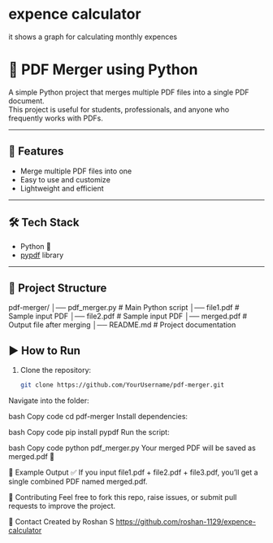 # expence calculator
it shows a graph for calculating monthly expences
# 📑 PDF Merger using Python  

A simple Python project that merges multiple PDF files into a single PDF document.  
This project is useful for students, professionals, and anyone who frequently works with PDFs.  

---

## 🚀 Features  
- Merge multiple PDF files into one  
- Easy to use and customize  
- Lightweight and efficient  

---

## 🛠️ Tech Stack  
- Python 🐍  
- [pypdf](https://pypi.org/project/pypdf/) library  

---

## 📂 Project Structure  
pdf-merger/
│── pdf_merger.py # Main Python script
│── file1.pdf # Sample input PDF
│── file2.pdf # Sample input PDF
│── merged.pdf # Output file after merging
│── README.md # Project documentation

## ▶️ How to Run  

1. Clone the repository:  
   ```bash
   git clone https://github.com/YourUsername/pdf-merger.git
Navigate into the folder:

bash
Copy code
cd pdf-merger
Install dependencies:

bash
Copy code
pip install pypdf
Run the script:

bash
Copy code
python pdf_merger.py
Your merged PDF will be saved as merged.pdf 🎉

📸 Example Output
✅ If you input file1.pdf + file2.pdf + file3.pdf, you’ll get a single combined PDF named merged.pdf.

🤝 Contributing
Feel free to fork this repo, raise issues, or submit pull requests to improve the project.

📧 Contact
Created by Roshan S
https://github.com/roshan-1129/expence-calculator

